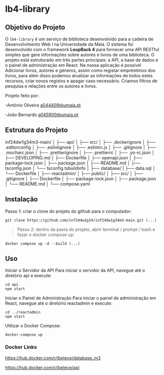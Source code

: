 # lb4-library

## Objetivo do Projeto

O `lb4-library` é um serviço de biblioteca desenvolvido para a cadeira de Desenvolvimento Web I na Universidade da Maia. O sistema foi desenvolvido com o framework **LoopBack 4** para fornecer uma API RESTful simples que gere informações sobre autores e livros de uma biblioteca.
O projeto está estruturado em três partes principais: a API, a base de dados e o painel de administração em React.
Na nossa aplicação é possível Adicionar livros, autores e géneros, assim como registar empréstimos dos livros, para além disso podemos atualizar as informações de todos estes recursos, criar novos registos e apagar caso necessário. Criamos filtros de pesquisa e relações entre os autores e livros.

Projeto feito por:

-António Oliveira a044409@umaia.pt

-João Bernardo a045900@umaia.pt

## Estrutura do Projeto

inf24dw1g34m3-main/
│
├── api/
│   ├── src/
│   ├── .dockerignore
│   ├── .editorconfig
│   ├── .eslintignore
│   ├── .eslintrc.js
│   ├── .gitignore
│   ├── .mocharc.json
│   ├── .prettierignore
│   ├── .prettierrc
│   ├── .yo-rc.json
│   ├── DEVELOPING.md
│   ├── Dockerfile
│   ├── openapi.json
│   ├── package-lock.json
│   ├── package.json
│   ├── README.md
│   ├── tsconfig.json
│   └── tsconfig.tsbuildinfo
│
├── database/
|   ├── data.sql
│   └── Dockerfile
│
├── reactadmin/
│   ├── public/
│   ├── src/
│   ├── .gitignore
│   ├── Dockerfile
│   ├── package-lock.json
│   ├── package.json
│   └── README.md
│
└── compose.yaml


## Instalação
Passo 1: criar o clone do projeto do github para o computador:
```
git clone https://github.com/inf24dw1g34/inf24dw1g34m3-main.git (...)
```

> Passo 2: dentro da pasta do projeto, abrir terminal / prompt / bash e fazer o docker compose up:
```
docker compose up -d --build (...)
```

## Uso
Iniciar o Servidor da API
Para iniciar o servidor da API, navegue até o diretório api e execute:

```
cd api
npm start
```


Iniciar o Painel de Administração
Para iniciar o painel de administração em React, navegue até o diretório reactadmin e execute:

```
cd ../reactadmin
npm start
```

Utilizar o Docker Compose:
```
docker-compose up
```

### Docker Links

https://hub.docker.com/r/jbelece/database_m3

https://hub.docker.com/r/jbelece/api
